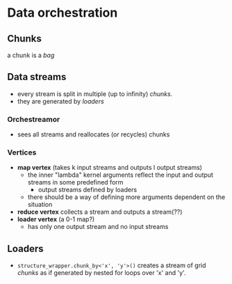 # Data orchestration

## Chunks

a chunk is a *bag*

## Data streams

- every stream is split in multiple (up to infinity) *chunks*.
- they are generated by *loaders*

### Orchestreamor

- sees all streams and reallocates (or recycles) chunks

### Vertices

- **map vertex** (takes k input streams and outputs l output streams)
  - the inner "lambda" kernel arguments reflect the input and output streams in some predefined form
    - output streams defined by loaders
  - there should be a way of defining more arguments dependent on the situation
- **reduce vertex** collects a stream and outputs a stream(??)
- **loader vertex** (a 0-1 map?)
  - has only one output stream and no input streams

## Loaders

- `structure_wrapper.chunk_by<'x', 'y'>()` creates a stream of grid *chunks* as if generated by nested for loops over 'x' and 'y'.
